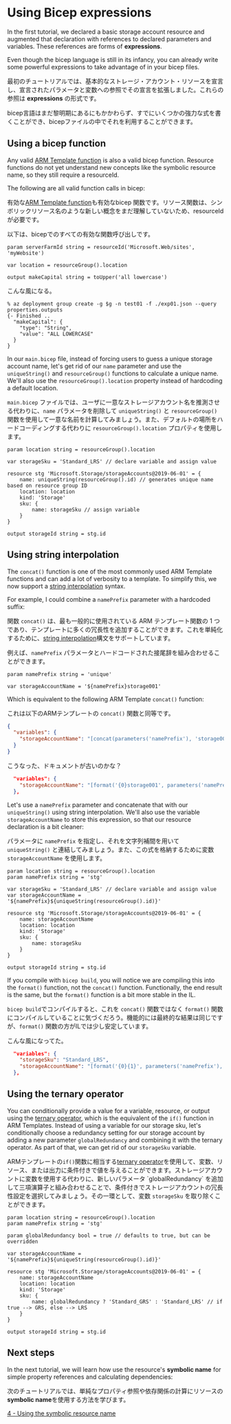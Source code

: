 # Using Bicep expressions

In the first tutorial, we declared a basic storage account resource and augmented that declaration with references to declared parameters and variables. These references are forms of **expressions**.

Even though the bicep language is still in its infancy, you can already write some powerful expressions to take advantage of in your bicep files.

最初のチュートリアルでは、基本的なストレージ・アカウント・リソースを宣言し、宣言されたパラメータと変数への参照でその宣言を拡張しました。これらの参照は **expressions** の形式です。

bicep言語はまだ黎明期にあるにもかかわらず、すでにいくつかの強力な式を書くことができ、bicepファイルの中でそれを利用することができます。

## Using a bicep function

Any valid [ARM Template function](https://docs.microsoft.com/azure/azure-resource-manager/templates/template-functions) is also a valid bicep function. Resource functions do not yet understand new concepts like the symbolic resource name, so they still require a resourceId.

The following are all valid function calls in bicep:

有効な[ARM Template function](https://docs.microsoft.com/azure/azure-resource-manager/templates/template-functions)も有効なbicep 関数です。リソース関数は、シンボリックリソース名のような新しい概念をまだ理解していないため、resourceIdが必要です。

以下は、bicepでのすべての有効な関数呼び出しです。

```
param serverFarmId string = resourceId('Microsoft.Web/sites', 'myWebsite')

var location = resourceGroup().location

output makeCapital string = toUpper('all lowercase')
```

こんな風になる。

```
% az deployment group create -g $g -n test01 -f ./exp01.json --query properties.outputs
{- Finished ..
  "makeCapital": {
    "type": "String",
    "value": "ALL LOWERCASE"
  }
}
```

In our `main.bicep` file, instead of forcing users to guess a unique storage account name, let's get rid of our `name` parameter and use the `uniqueString()` and `resourceGroup()` functions to calculate a unique name. We'll also use the `resourceGroup().location` property instead of hardcoding a default location.

`main.bicep` ファイルでは、ユーザに一意なストレージアカウント名を推測させる代わりに、`name` パラメータを削除して `uniqueString()` と `resourceGroup()` 関数を使用して一意な名前を計算してみましょう。また、デフォルトの場所をハードコーディングする代わりに `resourceGroup().location` プロパティを使用します。

```
param location string = resourceGroup().location

var storageSku = 'Standard_LRS' // declare variable and assign value

resource stg 'Microsoft.Storage/storageAccounts@2019-06-01' = {
    name: uniqueString(resourceGroup().id) // generates unique name based on resource group ID
    location: location
    kind: 'Storage'
    sku: {
        name: storageSku // assign variable
    }
}

output storageId string = stg.id
```

## Using string interpolation

The `concat()` function is one of the most commonly used ARM Template functions and can add a lot of verbosity to a template. To simplify this, we now support a [string interpolation](https://en.wikipedia.org/wiki/String_interpolation#) syntax.

For example, I could combine a `namePrefix` parameter with a hardcoded suffix:

関数 `concat()` は、最も一般的に使用されている ARM テンプレート関数の 1 つであり、テンプレートに多くの冗長性を追加することができます。これを単純化するために、[string interpolation](https://en.wikipedia.org/wiki/String_interpolation#)構文をサポートしています。

例えば、`namePrefix` パラメータとハードコードされた接尾辞を組み合わせることができます。

```
param namePrefix string = 'unique'

var storageAccountName = '${namePrefix}storage001'
```

Which is equivalent to the following ARM Template `concat()` function:

これは以下のARMテンプレートの `concat()` 関数と同等です。

```json
{
  "variables": {
    "storageAccountName": "[concat(parameters('namePrefix'), 'storage001')]"
  }
}
```

こうなった、ドキュメントが古いのかな？

```json
  "variables": {
    "storageAccountName": "[format('{0}storage001', parameters('namePrefix'))]"
  },
```

Let's use a `namePrefix` parameter and concatenate that with our `uniqueString()` using string interpolation. We'll also use the variable `storageAccountName` to store this expression, so that our resource declaration is a bit cleaner:

パラメータに `namePrefix` を指定し、それを文字列補間を用いて `uniqueString()` と連結してみましょう。また、この式を格納するために変数 `storageAccountName` を使用します。

```
param location string = resourceGroup().location
param namePrefix string = 'stg'

var storageSku = 'Standard_LRS' // declare variable and assign value
var storageAccountName = '${namePrefix}${uniqueString(resourceGroup().id)}'

resource stg 'Microsoft.Storage/storageAccounts@2019-06-01' = {
    name: storageAccountName
    location: location
    kind: 'Storage'
    sku: {
        name: storageSku
    }
}

output storageId string = stg.id
```

If you compile with `bicep build`, you will notice we are compiling this into the `format()` function, not the `concat()` function. Functionally, the end result is the same, but the `format()` function is a bit more stable in the IL.

`bicep build`でコンパイルすると、これを `concat()` 関数ではなく `format()` 関数にコンパイルしていることに気づくだろう。機能的には最終的な結果は同じですが、`format()` 関数の方がILでは少し安定しています。

こんな風になってた。

```json
  "variables": {
    "storageSku": "Standard_LRS",
    "storageAccountName": "[format('{0}{1}', parameters('namePrefix'), uniqueString(resourceGroup().id))]"
  },
```

## Using the ternary operator

You can conditionally provide a value for a variable, resource, or output using the [ternary operator](https://en.wikipedia.org/wiki/%3F:), which is the equivalent of the `if()` function in ARM Templates. Instead of using a variable for our storage sku, let's conditionally choose a redundancy setting for our storage account by adding a new parameter `globalRedundancy` and combining it with the ternary operator. As part of that, we can get rid of our `storageSku` variable.

ARMテンプレートの`if()`関数に相当する[ternary operator](https://en.wikipedia.org/wiki/%3F:)を使用して、変数、リソース、または出力に条件付きで値を与えることができます。ストレージアカウントに変数を使用する代わりに、新しいパラメータ `globalRedundancy` を追加して三項演算子と組み合わせることで、条件付きでストレージアカウントの冗長性設定を選択してみましょう。その一環として、変数 `storageSku` を取り除くことができます。


```
param location string = resourceGroup().location
param namePrefix string = 'stg'

param globalRedundancy bool = true // defaults to true, but can be overridden

var storageAccountName = '${namePrefix}${uniqueString(resourceGroup().id)}'

resource stg 'Microsoft.Storage/storageAccounts@2019-06-01' = {
    name: storageAccountName
    location: location
    kind: 'Storage'
    sku: {
        name: globalRedundancy ? 'Standard_GRS' : 'Standard_LRS' // if true --> GRS, else --> LRS
    }
}

output storageId string = stg.id
```

## Next steps

In the next tutorial, we will learn how use the resource's **symbolic name** for simple property references and calculating dependencies:

次のチュートリアルでは、単純なプロパティ参照や依存関係の計算にリソースの**symbolic name**を使用する方法を学びます。

[4 - Using the symbolic resource name](./04-using-symbolic-resource-name.md)
